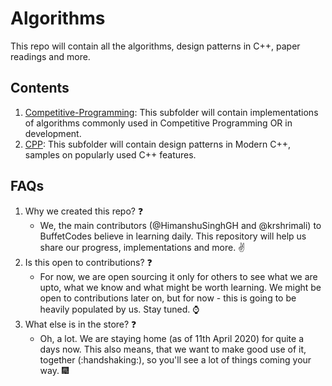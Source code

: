# Algorithms

This repo will contain all the algorithms, design patterns in C++, paper readings and more.

## Contents

1. <a href="https://github.com/BuffetCodes/Algorithms/tree/master/Competitive-Programming">Competitive-Programming</a>: This subfolder will contain implementations of algorithms commonly used in Competitive Programming OR in development.
2. <a href="https://github.com/BuffetCodes/Algorithms/tree/master/CPP">CPP</a>: This subfolder will contain design patterns in Modern C++, samples on popularly used C++ features.

## FAQs

1. Why we created this repo? :question:
    - We, the main contributors (@HimanshuSinghGH and @krshrimali) to BuffetCodes believe in learning daily. This repository will help us share our progress, implementations and more. :v:
2. Is this open to contributions? :question:
    - For now, we are open sourcing it only for others to see what we are upto, what we know and what might be worth learning. We might be open to contributions later on, but for now - this is going to be heavily populated by us. Stay tuned. :watch:
3. What else is in the store? :question:
    - Oh, a lot. We are staying home (as of 11th April 2020) for quite a days now. This also means, that we want to make good use of it, together (:handshaking:), so you'll see a lot of things coming your way. :fireworks:

